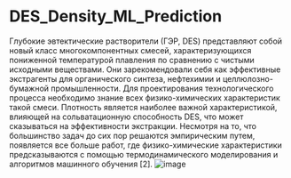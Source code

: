 # DES_Density_ML_Prediction
Глубокие эвтектические растворители (ГЭР, DES) представляют собой новый класс многокомпонентных смесей, характеризующихся пониженной температурой плавления по сравнению с чистыми исходными веществами. Они зарекомендовали себя как эффективные экстрагенты для органического синтеза, нефтехимии и целлюлозно-бумажной промышленности. Для проектирования технологического процесса необходимо знание всех физико-химических характеристик такой смеси. Плотность является наиболее важной характеристикой, влияющей на сольватационную способность DES, что может сказываться на эффективности экстракции. 
Несмотря на то, что большинство задач до сих пор решаются эмпирическим путем,  появляется все больше работ, где физико-химические характеристики предсказываются с помощью термодинамического моделирования и алгоритмов машинного обучения [2]. 
![image](https://user-images.githubusercontent.com/101416592/212757015-c112dba0-a9a2-4f4f-9a5a-aa2a6c479b2b.png)
